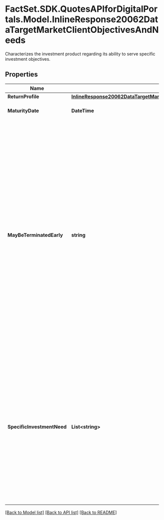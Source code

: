 # FactSet.SDK.QuotesAPIforDigitalPortals.Model.InlineResponse20062DataTargetMarketClientObjectivesAndNeeds
Characterizes the investment product regarding its ability to serve specific investment objectives.

## Properties

Name | Type | Description | Notes
------------ | ------------- | ------------- | -------------
**ReturnProfile** | [**InlineResponse20062DataTargetMarketClientObjectivesAndNeedsReturnProfile**](InlineResponse20062DataTargetMarketClientObjectivesAndNeedsReturnProfile.md) |  | [optional] 
**MaturityDate** | **DateTime** | Maturity date of the investment product. | [optional] 
**MayBeTerminatedEarly** | **string** | Indicates whether the investment product is unsuitable for investors not accepting financial products with potential termination prior to maturity. (That means, a \&quot;yes\&quot; value indicates that the product may not last until maturity and thus conflicts with an investor profile rejecting premature redemption.) The termination could be initiated by the issuer (callable), by the investor (puttable) or automatically due to an event, e.g. barrier breach (auto-callable). | [optional] 
**SpecificInvestmentNeed** | **List&lt;string&gt;** | Indicates whether the investment product is suitable for investors with a specific investment need. This attribute provides either a general statement (yes or no) or a set of needs (green investment, ethical investment, islamic banking, Environmental, social and governance (ESG), other) covered by the product. | [optional] 

[[Back to Model list]](../README.md#documentation-for-models) [[Back to API list]](../README.md#documentation-for-api-endpoints) [[Back to README]](../README.md)

